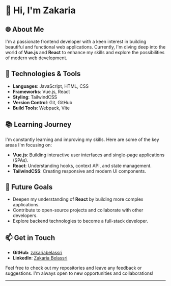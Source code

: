 # 👋 Hi, I'm Zakaria

## 🌐 About Me

I'm a passionate frontend developer with a keen interest in building beautiful and functional web applications. Currently, I'm diving deep into the world of **Vue.js** and **React** to enhance my skills and explore the possibilities of modern web development.

## 🔧 Technologies & Tools

- **Languages**: JavaScript, HTML, CSS
- **Frameworks**: Vue.js, React
- **Styling**: TailwindCSS
- **Version Control**: Git, GitHub
- **Build Tools**: Webpack, Vite

## 📚 Learning Journey

I'm constantly learning and improving my skills. Here are some of the key areas I'm focusing on:

- **Vue.js**: Building interactive user interfaces and single-page applications (SPAs).
- **React**: Understanding hooks, context API, and state management.
- **TailwindCSS**: Creating responsive and modern UI components.

## 🚀 Future Goals

- Deepen my understanding of **React** by building more complex applications.
- Contribute to open-source projects and collaborate with other developers.
- Explore backend technologies to become a full-stack developer.

## 📫 Get in Touch

- **GitHub**: [zakariabelassri](https://github.com/zakariabelassri)
- **LinkedIn**: [Zakaria Belassri](https://www.linkedin.com/in/zakariabelassri)

Feel free to check out my repositories and leave any feedback or suggestions. I'm always open to new opportunities and collaborations!

---
